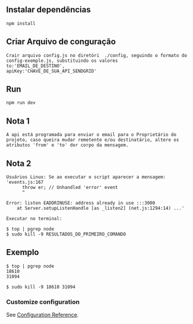 ## Instalar dependências
```
npm install
```
## Criar Arquivo de conguração
```
Crair arquivo config.js no diretóri  ./config, seguindo o formato do config-exemple.js, substituindo os valores
to:'EMAIL_DE_DESTINO',
apiKey:'CHAVE_DE_SUA_API_SENDGRID'
```

## Run
```
npm run dev
```

## Nota 1
```
A api está programada para enviar o email para o Proprietário do projeto, caso queira mudar remetente e/ou destinatário, altere os atributos 'from' e 'to' dor corpo da mensagem.
```

## Nota 2
```
Usuários Linux: Se ao executar o script aparecer a mensagem:
'events.js:167
      throw er; // Unhandled 'error' event
      ^

Error: listen EADDRINUSE: address already in use :::3000
    at Server.setupListenHandle [as _listen2] (net.js:1294:14) ...'

Executar no terminal:

$ top | pgrep node
$ sudo kill -9 RESULTADOS_DO_PRIMEIRO_COMANDO
```
## Exemplo
```
$ top | pgrep node
18610
31094

$ sudo kill -9 18610 31094
```






### Customize configuration
See [Configuration Reference](https://sendgrid.com/docs/for-developers/sending-email/).